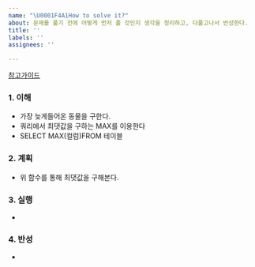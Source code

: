 ```yaml
---
name: "\U0001F4A1How to solve it?"
about: 문제를 풀기 전에 어떻게 먼저 풀 것인지 생각을 정리하고, 다풀고나서 반성한다.
title: ''
labels: ''
assignees: ''

---
```


[참고가이드](https://megaptera.notion.site/6-5f9b4105eb0748fd8f8baa631d92d6ea)

### 1. 이해
- 가장 늦게들어온 동물을 구한다.
- 쿼리에서 최댓값을 구하는 MAX를 이용한다
- SELECT MAX(컬럼)FROM 테이블

### 2. 계획
- 위 함수를 통해 최댓값을 구해본다.

### 3. 실행
- 

### 4. 반성
-
